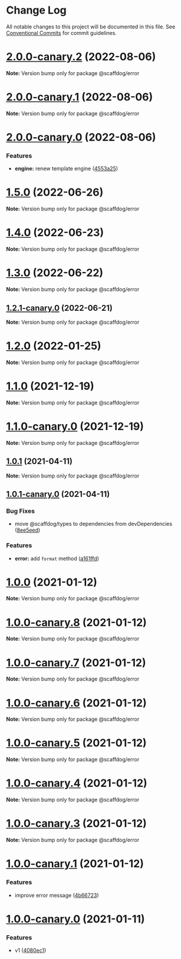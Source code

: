 # Change Log

All notable changes to this project will be documented in this file.
See [Conventional Commits](https://conventionalcommits.org) for commit guidelines.

# [2.0.0-canary.2](https://github.com/cats-oss/scaffdog/compare/v2.0.0-canary.1...v2.0.0-canary.2) (2022-08-06)

**Note:** Version bump only for package @scaffdog/error

# [2.0.0-canary.1](https://github.com/cats-oss/scaffdog/compare/v2.0.0-canary.0...v2.0.0-canary.1) (2022-08-06)

**Note:** Version bump only for package @scaffdog/error

# [2.0.0-canary.0](https://github.com/cats-oss/scaffdog/compare/v1.5.0...v2.0.0-canary.0) (2022-08-06)

### Features

- **engine:** renew template engine ([4553a25](https://github.com/cats-oss/scaffdog/commit/4553a25bbae43c38dcaebb97cbe28fa4a24a16fa))

# [1.5.0](https://github.com/cats-oss/scaffdog/compare/v1.4.0...v1.5.0) (2022-06-26)

**Note:** Version bump only for package @scaffdog/error

# [1.4.0](https://github.com/cats-oss/scaffdog/compare/v1.3.0...v1.4.0) (2022-06-23)

**Note:** Version bump only for package @scaffdog/error

# [1.3.0](https://github.com/cats-oss/scaffdog/compare/v1.2.1-canary.1...v1.3.0) (2022-06-22)

**Note:** Version bump only for package @scaffdog/error

## [1.2.1-canary.0](https://github.com/cats-oss/scaffdog/compare/v1.2.0...v1.2.1-canary.0) (2022-06-21)

**Note:** Version bump only for package @scaffdog/error

# [1.2.0](https://github.com/cats-oss/scaffdog/compare/v1.1.0...v1.2.0) (2022-01-25)

**Note:** Version bump only for package @scaffdog/error

# [1.1.0](https://github.com/cats-oss/scaffdog/compare/v1.1.0-canary.0...v1.1.0) (2021-12-19)

**Note:** Version bump only for package @scaffdog/error

# [1.1.0-canary.0](https://github.com/cats-oss/scaffdog/compare/v1.0.1...v1.1.0-canary.0) (2021-12-19)

**Note:** Version bump only for package @scaffdog/error

## [1.0.1](https://github.com/cats-oss/scaffdog/compare/v1.0.1-canary.0...v1.0.1) (2021-04-11)

**Note:** Version bump only for package @scaffdog/error

## [1.0.1-canary.0](https://github.com/cats-oss/scaffdog/compare/v1.0.0...v1.0.1-canary.0) (2021-04-11)

### Bug Fixes

- move @scaffdog/types to dependencies from devDependencies ([8ee5eed](https://github.com/cats-oss/scaffdog/commit/8ee5eedd59bf8e0ccbf12a3884e662fe387980b6))

### Features

- **error:** add `format` method ([a161ffd](https://github.com/cats-oss/scaffdog/commit/a161ffd8f7620a12c3348a45350f641e7a8ae48d))

# [1.0.0](https://github.com/cats-oss/scaffdog/compare/v1.0.0-canary.8...v1.0.0) (2021-01-12)

**Note:** Version bump only for package @scaffdog/error

# [1.0.0-canary.8](https://github.com/cats-oss/scaffdog/compare/v1.0.0-canary.7...v1.0.0-canary.8) (2021-01-12)

**Note:** Version bump only for package @scaffdog/error

# [1.0.0-canary.7](https://github.com/cats-oss/scaffdog/compare/v1.0.0-canary.6...v1.0.0-canary.7) (2021-01-12)

**Note:** Version bump only for package @scaffdog/error

# [1.0.0-canary.6](https://github.com/cats-oss/scaffdog/compare/v1.0.0-canary.5...v1.0.0-canary.6) (2021-01-12)

**Note:** Version bump only for package @scaffdog/error

# [1.0.0-canary.5](https://github.com/cats-oss/scaffdog/compare/v1.0.0-canary.4...v1.0.0-canary.5) (2021-01-12)

**Note:** Version bump only for package @scaffdog/error

# [1.0.0-canary.4](https://github.com/cats-oss/scaffdog/compare/v1.0.0-canary.3...v1.0.0-canary.4) (2021-01-12)

**Note:** Version bump only for package @scaffdog/error

# [1.0.0-canary.3](https://github.com/cats-oss/scaffdog/compare/v1.0.0-canary.2...v1.0.0-canary.3) (2021-01-12)

**Note:** Version bump only for package @scaffdog/error

# [1.0.0-canary.1](https://github.com/cats-oss/scaffdog/compare/v1.0.0-canary.0...v1.0.0-canary.1) (2021-01-12)

### Features

- improve error message ([4b66723](https://github.com/cats-oss/scaffdog/commit/4b667232ecd6cef7e33a145e7d0f35e8afb2fb81))

# [1.0.0-canary.0](https://github.com/cats-oss/scaffdog/compare/v0.3.0...v1.0.0-canary.0) (2021-01-11)

### Features

- v1 ([4080ec1](https://github.com/cats-oss/scaffdog/commit/4080ec14ef4397bd9061afca92eaf742926e58ac))
